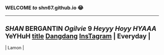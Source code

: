 ### **WELCOME** *to* shn67.github.io :joy:
---
*SHAN* **BERGANTIN** *Ogilvie* **9**
*Heyyy Hoyy HYAAA*
**YeYHuH**
[title](https://tse3.mm.bing.net/th?id=OIF.r%2bVKhPXrPjzKflhOZj7lXA&pid=Api&P=0)
[Dangdang](https://i.huffpost.com/gen/1873630/images/o-PIOJO-HERRERA-MEMES-facebook.jpg)
[InsTagram](https://www.youtube.com/watch?v=dQw4w9WgXcQ)
| Everyday | 
---
 | Lamon |

